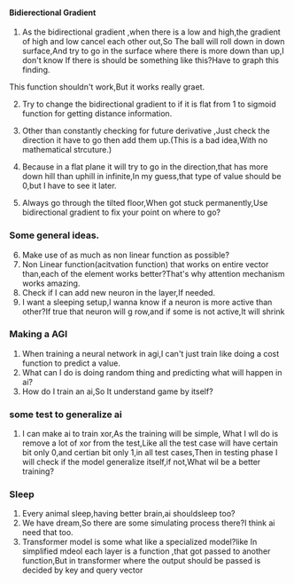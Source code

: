 #### Bidierectional Gradient
1. As the bidirectional gradient ,when there is a low and high,the gradient of high and low cancel each other out,So The ball will roll down in down surface,And try to go in the surface where there is more down than up,I don't know If there is should be something like this?Have to graph this finding.

This function shouldn't work,But it works really graet.

2. Try to change the bidirectional gradient to if it is flat from 1 to sigmoid function for getting distance information.

3. Other than constantly checking for future derivative ,Just check the direction it have to go then add them up.(This is a bad idea,With no mathematical strcuture.)

4. Because in a flat plane it will try to go in the direction,that has
more down hill than uphill in infinite,In my guess,that type of value should be 0,but I have to see it later.

5. Always go through the tilted floor,When got stuck permanently,Use bidirectional gradient to fix your point on where to go?

### Some general ideas.
6. Make use of as much as non linear function as possible?
7. Non Linear function(acitvation function) that works on entire vector than,each of the element works better?That's why attention mechanism works amazing.
8. Check if I can add new neuron in the layer,If needed.
9. I want a sleeping setup,I wanna know if a neuron is more active than other?If true that neuron will g    row,and if some is not active,It will shrink

### Making a AGI
1. When training a neural network in agi,I can't just train like doing a cost 
function to predict a value.
2. What can I do is doing random thing and predicting what will happen in ai?
3. How do I train an ai,So It understand game by itself?

### some test to generalize ai
1. I can make ai to train xor,As the training will be simple,
    What I wll do is remove a lot of xor from the test,Like all the test case will have certain bit only 0,and certian bit only 1,in all test cases,Then in testing phase I will check if the model generalize itself,if not,What wil be a better training?

### Sleep
1. Every animal sleep,having better brain,ai shouldsleep too?
2. We have dream,So there are some simulating process there?I think ai need that too.
3. Transformer model is some what like a specialized model?like In simplified mdeol each layer is a 
    function ,that got passed to another function,But in transformer where the output  should be passed is decided by key and query vector
